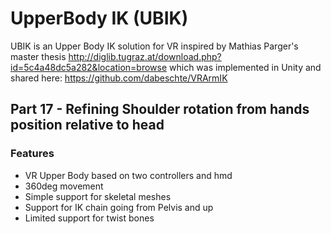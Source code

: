 # UpperBody IK (UBIK) #

UBIK is an Upper Body IK solution for VR inspired by Mathias Parger's master thesis http://diglib.tugraz.at/download.php?id=5c4a48dc5a282&location=browse
which was implemented in Unity and shared here: https://github.com/dabeschte/VRArmIK

## Part 17 - Refining Shoulder rotation from hands position relative to head ##

### Features ###

* VR Upper Body based on two controllers and hmd
* 360deg movement
* Simple support for skeletal meshes
* Support for IK chain going from Pelvis and up
* Limited support for twist bones


